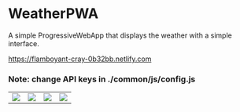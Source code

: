 # WeatherPWA

A simple ProgressiveWebApp that displays the weather with a simple interface.

https://flamboyant-cray-0b32bb.netlify.com

### Note: change API keys in ./common/js/config.js

<table>
<td>
  <img src="https://i.imgur.com/5euTnCR.png">
</td>
<td>
  <img src="https://imgur.com/iX0VoN2.png">
</td>

<td>
  <img src="https://imgur.com/EIW3dEW.png">
</td>

<td>
  <img src="https://imgur.com/AbSfPy2.png">
</td>
</table>
